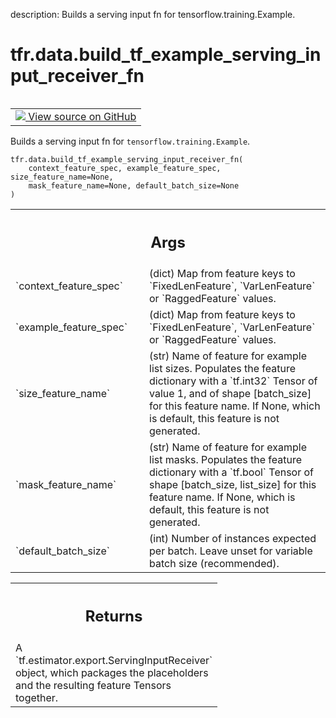 description: Builds a serving input fn for tensorflow.training.Example.

<div itemscope itemtype="http://developers.google.com/ReferenceObject">
<meta itemprop="name" content="tfr.data.build_tf_example_serving_input_receiver_fn" />
<meta itemprop="path" content="Stable" />
</div>

# tfr.data.build_tf_example_serving_input_receiver_fn

<!-- Insert buttons and diff -->

<table class="tfo-notebook-buttons tfo-api nocontent" align="left">
<td>
  <a target="_blank" href="https://github.com/tensorflow/ranking/tree/master/tensorflow_ranking/python/data.py#L1332-L1369">
    <img src="https://www.tensorflow.org/images/GitHub-Mark-32px.png" />
    View source on GitHub
  </a>
</td>
</table>

Builds a serving input fn for `tensorflow.training.Example`.

<pre class="devsite-click-to-copy prettyprint lang-py tfo-signature-link">
<code>tfr.data.build_tf_example_serving_input_receiver_fn(
    context_feature_spec, example_feature_spec, size_feature_name=None,
    mask_feature_name=None, default_batch_size=None
)
</code></pre>

<!-- Placeholder for "Used in" -->
<!-- Tabular view -->

 <table class="responsive fixed orange">
<colgroup><col width="214px"><col></colgroup>
<tr><th colspan="2"><h2 class="add-link">Args</h2></th></tr>

<tr>
<td>
`context_feature_spec`
</td>
<td>
(dict) Map from feature keys to `FixedLenFeature`,
`VarLenFeature` or `RaggedFeature` values.
</td>
</tr><tr>
<td>
`example_feature_spec`
</td>
<td>
(dict) Map from  feature keys to `FixedLenFeature`,
`VarLenFeature` or `RaggedFeature` values.
</td>
</tr><tr>
<td>
`size_feature_name`
</td>
<td>
(str) Name of feature for example list sizes. Populates
the feature dictionary with a `tf.int32` Tensor of value 1, and of shape
[batch_size] for this feature name. If None, which is default, this
feature is not generated.
</td>
</tr><tr>
<td>
`mask_feature_name`
</td>
<td>
(str) Name of feature for example list masks. Populates
the feature dictionary with a `tf.bool` Tensor of shape [batch_size,
list_size] for this feature name. If None, which is default, this feature
is not generated.
</td>
</tr><tr>
<td>
`default_batch_size`
</td>
<td>
(int) Number of instances expected per batch. Leave
unset for variable batch size (recommended).
</td>
</tr>
</table>

<!-- Tabular view -->

 <table class="responsive fixed orange">
<colgroup><col width="214px"><col></colgroup>
<tr><th colspan="2"><h2 class="add-link">Returns</h2></th></tr>
<tr class="alt">
<td colspan="2">
A `tf.estimator.export.ServingInputReceiver` object, which packages the
placeholders and the resulting feature Tensors together.
</td>
</tr>

</table>
